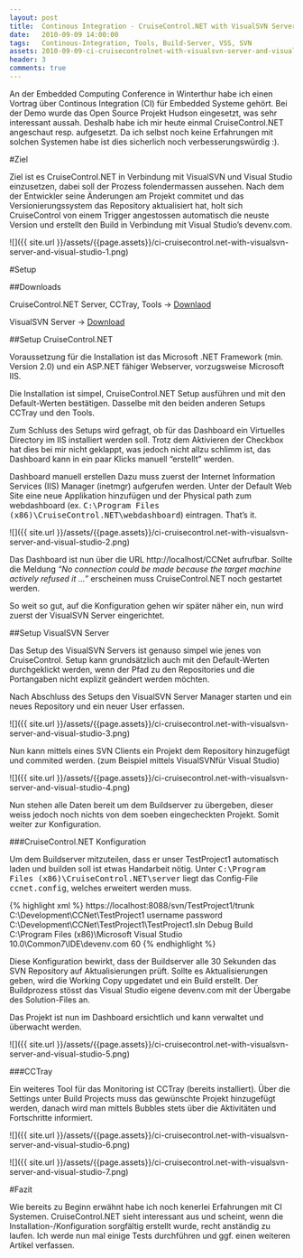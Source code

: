 ```yaml
---
layout: post
title:  Continous Integration - CruiseControl.NET with VisualSVN Server and Visual Studio
date:   2010-09-09 14:00:00
tags:   Continous-Integration, Tools, Build-Server, VSS, SVN
assets: 2010-09-09-ci-cruisecontrolnet-with-visualsvn-server-and-visual-studio
header: 3
comments: true
---
```


An der Embedded Computing Conference in Winterthur habe ich einen Vortrag über Continous Integration (CI) für Embedded Systeme gehört. Bei der Demo wurde das Open Source Projekt Hudson eingesetzt, was sehr interessant aussah. Deshalb habe ich mir heute einmal CruiseControl.NET angeschaut resp. aufgesetzt. Da ich selbst noch keine Erfahrungen mit solchen Systemen habe ist dies sicherlich noch verbesserungswürdig :).

#Ziel

Ziel ist es CruiseControl.NET in Verbindung mit VisualSVN und Visual Studio einzusetzen, dabei soll der Prozess folendermassen aussehen. Nach dem der Entwickler seine Änderungen am Projekt commitet und das Versionierungssystem das Repository aktualisiert hat, holt sich CruiseControl von einem Trigger angestossen automatisch die neuste Version und erstellt den Build in Verbindung mit Visual Studio’s devenv.com.

![]({{ site.url }}/assets/{{page.assets}}/ci-cruisecontrol.net-with-visualsvn-server-and-visual-studio-1.png)

#Setup

##Downloads

CruiseControl.NET Server, CCTray, Tools &rarr; [Downlaod](http://confluence.public.thoughtworks.org/display/CCNET/Download)

VisualSVN Server &rarr; [Download](http://www.visualsvn.com/server/download/)

##Setup CruiseControl.NET

Voraussetzung für die Installation ist das Microsoft .NET Framework (min. Version 2.0) und ein ASP.NET fähiger Webserver, vorzugsweise Microsoft IIS.

Die Installation ist simpel, CruiseControl.NET Setup ausführen und mit den Default-Werten bestätigen. Dasselbe mit den beiden anderen Setups CCTray und den Tools.

Zum Schluss des Setups wird gefragt, ob für das Dashboard ein Virtuelles Directory im IIS installiert werden soll. Trotz dem Aktivieren der Checkbox hat dies bei mir nicht geklappt, was jedoch nicht allzu schlimm ist, das Dashboard kann in ein paar Klicks manuell “erstellt” werden.

Dashboard manuell erstellen
Dazu muss zuerst der Internet Information Services (IIS) Manager (inetmgr) aufgerufen werden. Unter der Default Web Site eine neue Applikation hinzufügen und der Physical path zum webdashboard (ex. <kbd>C:\Program Files (x86)\CruiseControl.NET\webdashboard</kbd>) eintragen. That’s it.

![]({{ site.url }}/assets/{{page.assets}}/ci-cruisecontrol.net-with-visualsvn-server-and-visual-studio-2.png)

Das Dashboard ist nun über die URL http://localhost/CCNet aufrufbar. Sollte die Meldung *“No connection could be made because the target machine actively refused it …”* erscheinen muss CruiseControl.NET noch gestartet werden.

So weit so gut, auf die Konfiguration gehen wir später näher ein, nun wird zuerst der VisualSVN Server eingerichtet.

##Setup VisualSVN Server

Das Setup des VisualSVN Servers ist genauso simpel wie jenes von CruiseControl. Setup kann grundsätzlich auch mit den Default-Werten durchgeklickt werden, wenn der Pfad zu den Repositories und die Portangaben nicht explizit geändert werden möchten.

Nach Abschluss des Setups den VisualSVN Server Manager starten und ein neues Repository und ein neuer User erfassen.

![]({{ site.url }}/assets/{{page.assets}}/ci-cruisecontrol.net-with-visualsvn-server-and-visual-studio-3.png)

Nun kann mittels eines SVN Clients ein Projekt dem Repository hinzugefügt und commited werden. (zum Beispiel mittels VisualSVNfür Visual Studio)

![]({{ site.url }}/assets/{{page.assets}}/ci-cruisecontrol.net-with-visualsvn-server-and-visual-studio-4.png)

Nun stehen alle Daten bereit um dem Buildserver zu übergeben, dieser weiss jedoch noch nichts von dem soeben eingecheckten Projekt. Somit weiter zur Konfiguration.

###CruiseControl.NET Konfiguration

Um dem Buildserver mitzuteilen, dass er unser TestProject1 automatisch laden und builden soll ist etwas Handarbeit nötig. Unter <kbd>C:\Program Files (x86)\CruiseControl.NET\server</kbd> liegt das Config-File <kbd>ccnet.config</kbd>, welches erweitert werden muss.

{% highlight xml %}
<cruisecontrol xmlns:cb="urn:ccnet.config.builder">
  <project name="TestProject1">
    <sourcecontrol type="svn">
      <trunkUrl>https://localhost:8088/svn/TestProject1/trunk</trunkUrl>
      <workingDirectory>
        C:\Development\CCNet\TestProject1
      </workingDirectory>
      <username>username</username>
      <password>password</password>
    </sourcecontrol>
    <triggers>
      <intervalTrigger name="Subversion" seconds="30" />
    </triggers>
    <tasks>
      <devenv>
        <solutionfile>C:\Development\CCNet\TestProject1\TestProject1.sln</solutionfile>
        <configuration>Debug</configuration>
        <buildtype>Build</buildtype>
        <executable>C:\Program Files (x86)\Microsoft Visual Studio 10.0\Common7\IDE\devenv.com</executable>
        <buildTimeoutSeconds>60</buildTimeoutSeconds>
      </devenv>
    </tasks>
  </project>
</cruisecontrol>
{% endhighlight %}

Diese Konfiguration bewirkt, dass der Buildserver alle 30 Sekunden das SVN Repository auf Aktualisierungen prüft. Sollte es Aktualisierungen geben, wird die Working Copy upgedatet und ein Build erstellt. Der Buildprozess stösst das Visual Studio eigene devenv.com mit der Übergabe des Solution-Files an.

Das Projekt ist nun im Dashboard ersichtlich und kann verwaltet und überwacht werden.

![]({{ site.url }}/assets/{{page.assets}}/ci-cruisecontrol.net-with-visualsvn-server-and-visual-studio-5.png)

###CCTray

Ein weiteres Tool für das Monitoring ist CCTray (bereits installiert). Über die Settings unter Build Projects muss das gewünschte Projekt hinzugefügt werden, danach wird man mittels Bubbles stets über die Aktivitäten und Fortschritte informiert.

![]({{ site.url }}/assets/{{page.assets}}/ci-cruisecontrol.net-with-visualsvn-server-and-visual-studio-6.png)

![]({{ site.url }}/assets/{{page.assets}}/ci-cruisecontrol.net-with-visualsvn-server-and-visual-studio-7.png)

#Fazit

Wie bereits zu Beginn erwähnt habe ich noch kenerlei Erfahrungen mit CI Systemen. CruiseControl.NET sieht interessant aus und scheint, wenn die Installation-/Konfiguration sorgfältig erstellt wurde, recht anständig zu laufen. Ich werde nun mal einige Tests durchführen und ggf. einen weiteren Artikel verfassen.